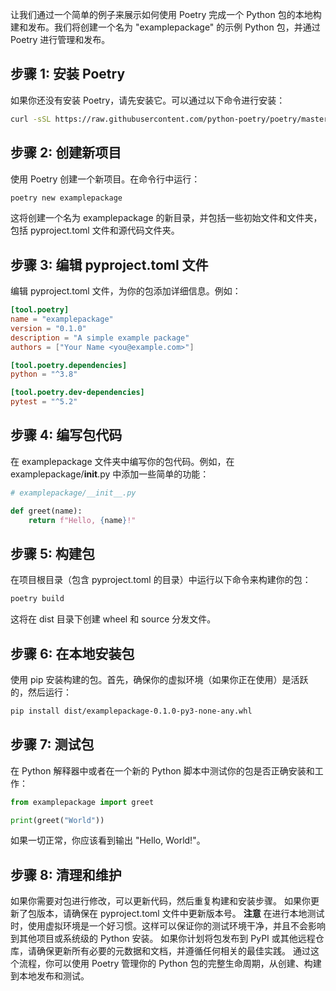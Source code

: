 让我们通过一个简单的例子来展示如何使用 Poetry 完成一个 Python 包的本地构建和发布。我们将创建一个名为 "examplepackage" 的示例 Python 包，并通过 Poetry 进行管理和发布。

## 步骤 1: 安装 Poetry
如果你还没有安装 Poetry，请先安装它。可以通过以下命令进行安装：

```bash
curl -sSL https://raw.githubusercontent.com/python-poetry/poetry/master/get-poetry.py | python -
```

## 步骤 2: 创建新项目
使用 Poetry 创建一个新项目。在命令行中运行：

```bash
poetry new examplepackage
```

这将创建一个名为 examplepackage 的新目录，并包括一些初始文件和文件夹，包括 pyproject.toml 文件和源代码文件夹。

## 步骤 3: 编辑 pyproject.toml 文件

编辑 pyproject.toml 文件，为你的包添加详细信息。例如：

```toml
[tool.poetry]
name = "examplepackage"
version = "0.1.0"
description = "A simple example package"
authors = ["Your Name <you@example.com>"]

[tool.poetry.dependencies]
python = "^3.8"

[tool.poetry.dev-dependencies]
pytest = "^5.2"
```

## 步骤 4: 编写包代码
在 examplepackage 文件夹中编写你的包代码。例如，在 examplepackage/__init__.py 中添加一些简单的功能：

```python
# examplepackage/__init__.py

def greet(name):
    return f"Hello, {name}!"
```

## 步骤 5: 构建包

在项目根目录（包含 pyproject.toml 的目录）中运行以下命令来构建你的包：

```bash
poetry build
```

这将在 dist 目录下创建 wheel 和 source 分发文件。

## 步骤 6: 在本地安装包

使用 pip 安装构建的包。首先，确保你的虚拟环境（如果你正在使用）是活跃的，然后运行：

```bash
pip install dist/examplepackage-0.1.0-py3-none-any.whl
```

## 步骤 7: 测试包

在 Python 解释器中或者在一个新的 Python 脚本中测试你的包是否正确安装和工作：

```python
from examplepackage import greet

print(greet("World"))
```

如果一切正常，你应该看到输出 "Hello, World!"。

## 步骤 8: 清理和维护
如果你需要对包进行修改，可以更新代码，然后重复构建和安装步骤。
如果你更新了包版本，请确保在 pyproject.toml 文件中更新版本号。
**注意**
在进行本地测试时，使用虚拟环境是一个好习惯。这样可以保证你的测试环境干净，并且不会影响到其他项目或系统级的 Python 安装。
如果你计划将包发布到 PyPI 或其他远程仓库，请确保更新所有必要的元数据和文档，并遵循任何相关的最佳实践。
通过这个流程，你可以使用 Poetry 管理你的 Python 包的完整生命周期，从创建、构建到本地发布和测试。
